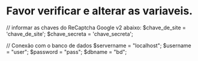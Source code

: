 # Favor verificar e alterar as variaveis.

// informar as chaves do ReCaptcha Google v2 abaixo:
$chave_de_site = 'chave_de_site';
$chave_secreta = 'chave_secreta';

// Conexão com o banco de dados
$servername = "localhost";
$username = "user";
$password = "pass";
$dbname = "bd";
